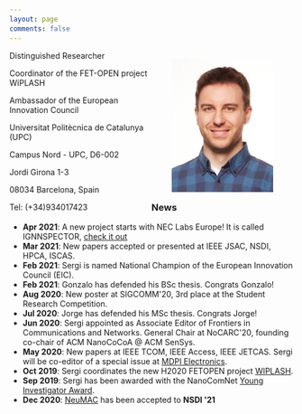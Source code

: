 ```yaml
---
layout: page
comments: false
---
```


<div class="index_header_space"></div>

<div style="witdh: 100%;">
  <div style="float:left; width: 50%;">
Distinguished Researcher

Coordinator of the FET-OPEN project WiPLASH

Ambassador of the European Innovation Council

Universitat Politècnica de Catalunya (UPC)

Campus Nord - UPC, D6-002

Jordi Girona 1-3

08034 Barcelona, Spain

Tel: (+34)934017423
  </div>
  <div style="float:left; width: 50%;">
    <p align="center"><img src="/img/3.jpg" alt="Profile picture" width="180" height="236" alt=""></p>
  </div>
</div>




---
### News
- **Apr 2021**: A new project starts with NEC Labs Europe! It is called IGNNSPECTOR, <a href="./research.html">check it out</a>
- **Mar 2021**: New papers accepted or presented at IEEE JSAC, NSDI, HPCA, ISCAS.
- **Feb 2021**: Sergi is named National Champion of the European Innovation Council (EIC).
- **Feb 2021**: Gonzalo has defended his BSc thesis. Congrats Gonzalo!
- **Aug 2020**: New poster at SIGCOMM'20, 3rd place at the Student Research Competition. 
- **Jul 2020**: Jorge has defended his MSc thesis. Congrats Jorge!
- **Jun 2020**: Sergi appointed as Associate Editor of Frontiers in Communications and Networks. General Chair at NoCARC'20, founding co-chair of ACM NanoCoCoA @ ACM SenSys. 
- **May 2020**: New papers at IEEE TCOM, IEEE Access, IEEE JETCAS. Sergi will be co-editor of a special issue at <a href="https://www.mdpi.com/journal/electronics/special_issues/Nanonetworking_Communications">MDPI Electronics</a>.
- **Oct 2019**: Sergi coordinates the new H2020 FETOPEN project <a href="http://www.wiplash.eu">WIPLASH</a>.
- **Sep 2019**: Sergi has been awarded with the NanoComNet <a href="https://www.journals.elsevier.com/nano-communication-networks/news/dr-sergi-abadal-receives-the-young-investigator-award">Young Investigator Award</a>.
- **Dec 2020**: [NeuMAC](/docs/Neumac_NSDI_2021.pdf) has been accepted to **NSDI '21**
